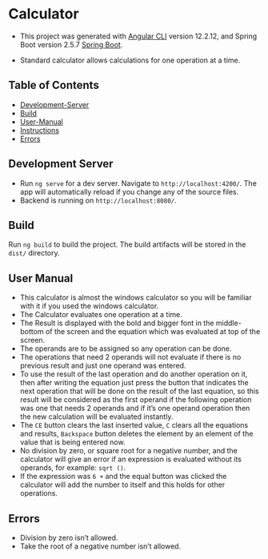 # Calculator

- This project was generated with [Angular CLI](https://github.com/angular/angular-cli) version 12.2.12, and Spring Boot version 2.5.7 [Spring Boot](https://start.spring.io/).

- Standard calculator allows calculations for one operation at a time.

## Table of Contents

- [Development-Server](#Development-Server)
- [Build](#Build)
- [User-Manual](#User-Manual)
- [Instructions](#Instructions)
- [Errors](#Errors)

## Development Server

- Run `ng serve` for a dev server. Navigate to `http://localhost:4200/`. The app will automatically reload if you change any of the source files.
- Backend is running on `http://localhost:8080/`.

## Build

Run `ng build` to build the project. The build artifacts will be stored in the `dist/` directory.

## User Manual

- This calculator is almost the windows calculator so you will be familiar with it if you used the windows calculator.
- The Calculator evaluates one operation at a time.
- The Result is displayed with the bold and bigger font in the middle-bottom of the screen and the equation which was evaluated at top of the screen.
- The operands are to be assigned so any operation can be done.
- The operations that need 2 operands will not evaluate if there is no previous result and just one operand was entered.
- To use the result of the last operation and do another operation on it, then after writing the equation just press the button that indicates the next operation that will be done on the result of the last equation, so this result will be considered as the first operand if the following operation was one that needs 2 operands and if it’s one operand operation then the new calculation will be evaluated instantly.
- The `CE` button clears the last inserted value, `C` clears all the equations and results, `Backspace` button deletes the element by an element of the value that is being entered now.
- No division by zero, or square root for a negative number, and the calculator will give an error if an expression is evaluated without its operands, for example: `sqrt ()`.
- If the expression was `6 +` and the equal button was clicked the calculator will add the number to itself and this holds for other operations.

## Errors

- Division by zero isn’t allowed.
- Take the root of a negative number isn’t allowed.
